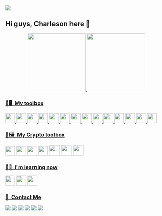 <img src="https://media.licdn.com/dms/image/v2/D4E16AQHlxc2qSD5egg/profile-displaybackgroundimage-shrink_350_1400/profile-displaybackgroundimage-shrink_350_1400/0/1700105021622?e=1738195200&v=beta&t=JU0OtZHEJVewAsqrnofZFVWA7w0Wf8dppQcSpLZQaQ8"/>

## Hi guys, Charleson here 🦉

<div align="center">
<a href="https://github.com/charlesonr">
<img height="180em" src="http://github-readme-stats.vercel.app/api?username=charlesonr&count_private=false&show_icons=true&theme=github_dark"/>
<img height="180em" src="http://github-readme-stats.vercel.app/api/top-langs?username=charlesonr&layout=compact&theme=github_dark"/>
</div>



### 🧰🖥 &nbsp;My toolbox
 <img src="https://cdn.jsdelivr.net/gh/devicons/devicon/icons/javascript/javascript-original.svg" height="30" width="30" /> <img src="https://cdn.jsdelivr.net/gh/devicons/devicon/icons/typescript/typescript-original.svg" height="30" width="30" /> <img src="https://cdn.jsdelivr.net/gh/devicons/devicon/icons/nodejs/nodejs-original.svg" height="30" width="30" /> <img src="https://cdn.jsdelivr.net/gh/devicons/devicon/icons/mysql/mysql-original-wordmark.svg" height="30" width="30"/> <img src="https://cdn.jsdelivr.net/gh/devicons/devicon/icons/python/python-original.svg" height="30" width="30"/> <img src="https://cdn.jsdelivr.net/gh/devicons/devicon/icons/git/git-original.svg" height="30" width="30"/> <img src="https://cdn.jsdelivr.net/gh/devicons/devicon/icons/linux/linux-original.svg" height="30" width="30"/> <img src="https://cdn.jsdelivr.net/gh/devicons/devicon/icons/vscode/vscode-original.svg" height="30" width="30"/> <img src="https://cdn.jsdelivr.net/gh/devicons/devicon/icons/npm/npm-original-wordmark.svg" height="30" width="30"/> 
<img src="https://avatars.githubusercontent.com/u/13749115?s=280&v=4" height="30" width="30"/> <img src="https://cdn.jsdelivr.net/gh/devicons/devicon@latest/icons/msdos/msdos-original.svg" height="30" width="30"/> <img src="https://cdn.jsdelivr.net/gh/devicons/devicon@latest/icons/putty/putty-original.svg" height="30" width="30"/> <img src="https://cdn.jsdelivr.net/gh/devicons/devicon@latest/icons/trello/trello-original.svg" height="30" width="30"/> <img src="https://cdn.jsdelivr.net/gh/devicons/devicon@latest/icons/ubuntu/ubuntu-original.svg" height="30" width="30"/> 
 
 ### 🧰🖼 &nbsp;My Crypto toolbox
 <img src="https://cryptologos.cc/logos/bitcoin-btc-logo.svg?v=023" height="30" width="30"/> <img src="https://cryptologos.cc/logos/ethereum-eth-logo.svg?v=023" height="30" width="30"/> <img src="https://cryptologos.cc/logos/bnb-bnb-logo.svg?v=023" height="30" width="30"/> <img src="https://storage.googleapis.com/opensea-static/Logomark/Logomark-Blue.svg" height="30" width="30"/> <img src="https://upload.wikimedia.org/wikipedia/commons/3/36/MetaMask_Fox.svg" height="33" width="33"/> <img src="https://cdn.jsdelivr.net/gh/devicons/devicon@latest/icons/polygon/polygon-original.svg" height="33" width="33"/> <img src="https://cryptologos.cc/logos/chainlink-link-logo.svg?v=035" height="33" width="33"/>

### 📖📒 &nbsp;I'm learning now
<img src="https://cdn.jsdelivr.net/gh/devicons/devicon@latest/icons/docker/docker-original-wordmark.svg" height="30" width="30"/> <img src="https://cdn.jsdelivr.net/gh/devicons/devicon@latest/icons/amazonwebservices/amazonwebservices-original-wordmark.svg" height="30" width="30"/> <img src="https://cdn.jsdelivr.net/gh/devicons/devicon@latest/icons/redhat/redhat-original-wordmark.svg" height="30" width="30"/> 
 
### 📠 &nbsp;Contact Me
<a href="mailto:charlesonribeiro@gmail.com"><img src="https://img.shields.io/badge/Gmail-D14836?style=for-the-badge&logo=gmail&logoColor=white"/></a>  <a href="https://codepen.io/charlesonr"> <img src="https://img.shields.io/badge/Codepen-000000?style=for-the-badge&logo=codepen&logoColor=white"/></a> <a href="https://www.linkedin.com/in/charlesongr/"> <img src="https://img.shields.io/badge/LinkedIn-0077B5?style=for-the-badge&logo=linkedin&logoColor=white" href="https://www.linkedin.com/in/charlesongr/"/></a> <a href="https://dev.to/charlesonr"><img src="https://img.shields.io/badge/dev.to-0A0A0A?style=for-the-badge&logo=devdotto&logoColor=white"/></a> <a href="https://medium.com/@cgrguedesribeiro"> <img src="https://img.shields.io/badge/Medium-12100E?style=for-the-badge&logo=medium&logoColor=white"></a> <a href="https://linktr.ee/charlesongr"> <img src="https://img.shields.io/badge/linktree-39E09B?style=for-the-badge&logo=linktree&logoColor=white"></a> 
          
          

 
